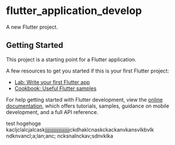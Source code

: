 # flutter_application_develop

A new Flutter project.

## Getting Started

This project is a starting point for a Flutter application.

A few resources to get you started if this is your first Flutter project:

- [Lab: Write your first Flutter app](https://docs.flutter.dev/get-started/codelab)
- [Cookbook: Useful Flutter samples](https://docs.flutter.dev/cookbook)

For help getting started with Flutter development, view the
[online documentation](https://docs.flutter.dev/), which offers tutorials,
samples, guidance on mobile development, and a full API reference.

 test
hogehoge
kacljclalcjalcaskjjjjjjjjjjjjjjjjjjjjckdhaklcnaskckackanvkansvlkbvlk
ndknvancl;a;lan;anc;
ncksnalnckav;sdnvklka
